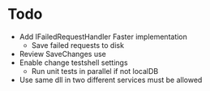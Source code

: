 ﻿# Todo
* Add IFailedRequestHandler Faster implementation
	* Save failed requests to disk
* Review SaveChanges use
* Enable change testshell settings
	* Run unit tests in parallel if not localDB
* Use same dll in two different services must be allowed
